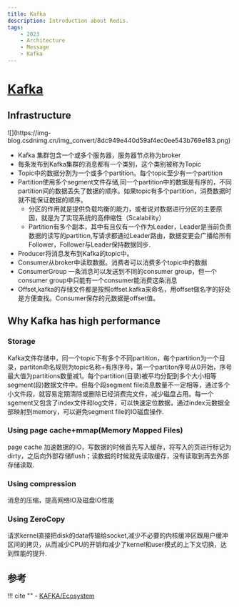```yaml
---
title: Kafka
description: Introduction about Redis.
tags:
    - 2023
    - Architecture
    - Message
    - Kafka
---
```



# [Kafka](https://kafka.apache.org/documentation/#gettingStarted)



## Infrastructure

<div class="row" markdown>
<div class="col" markdown>
![](https://img-blog.csdnimg.cn/img_convert/8dc949e440d59af4ec0ee543b769e183.png)
</div>
<div class="col" markdown>

- Kafka 集群包含一个或多个服务器，服务器节点称为broker
- 每条发布到Kafka集群的消息都有一个类别，这个类别被称为Topic
- Topic中的数据分割为一个或多个partition。每个topic至少有一个partition
- Partition使用多个segment文件存储,同一个partition中的数据是有序的，不同partition间的数据丢失了数据的顺序。如果topic有多个partition，消费数据时就不能保证数据的顺序。
    - 分区的作用就是提供负载均衡的能力，或者说对数据进行分区的主要原因，就是为了实现系统的高伸缩性（Scalability）
    - Partition有多个副本，其中有且仅有一个作为Leader，Leader是当前负责数据的读写的partition,写请求都通过Leader路由，数据变更会广播给所有Follower，Follower与Leader保持数据同步.
- Producer将消息发布到Kafka的topic中。
- Consumer从broker中读取数据。消费者可以消费多个topic中的数据
- ConsumerGroup 一条消息可以发送到不同的consumer group，但一个consumer group中只能有一个consumer能消费这条消息
- Offset,kafka的存储文件都是按照offset.kafka来命名，用offset做名字的好处是方便查找。Consumer保存的元数据是offset值。

</div>
</div>

## Why Kafka has high performance

### Storage
Kafka文件存储中，同一个topic下有多个不同partition，每个partition为一个目录，partiton命名规则为topic名称+有序序号，第一个partiton序号从0开始，序号最大值为partitions数量减1。每个partition(目录)被平均分配到多个大小相等segment(段)数据文件中。但每个段segment file消息数量不一定相等，通过多个小文件段，就容易定期清除或删除已经消费完文件，减少磁盘占用。每一个sgement又包含了index文件和log文件，可以快速定位数据，通过index元数据全部映射到memory，可以避免segment file的IO磁盘操作.

### Using page cache+mmap(Memory Mapped Files)
page cache 加速数据的IO，写数据的时候首先写入缓存，将写入的页进行标记为dirty，之后向外部存储flush；读数据的时候就先读取缓存，没有读取到再去外部存储读取.

### Using compression 
消息的压缩，提高网络IO及磁盘IO性能

### Using ZeroCopy
请求kernel直接把disk的data传输给socket,减少不必要的内核缓冲区跟用户缓冲区间的拷贝，从而减少CPU的开销和减少了kernel和user模式的上下文切换，达到性能的提升.


## 参考
!!! cite ""
    - [KAFKA/Ecosystem](https://cwiki.apache.org/confluence/display/KAFKA/Ecosystem)